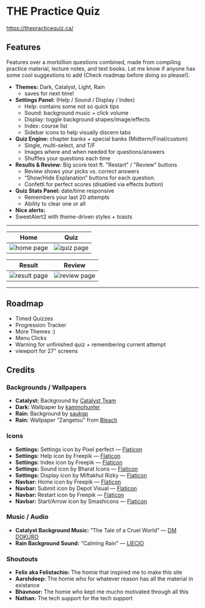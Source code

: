 # THE Practice Quiz

<https://thepracticequiz.ca/>

## Features

Features over a morbillion questions combined, made from compiling practice material, lecture notes, and text books. Let me know if anyone has some cool suggestions to add (Check roadmap before doing so please!).

- **Themes:**  Dark, Catalyst, Light, Rain 
  - saves for next time!
- **Settings Panel:** (Help / Sound / Display / Index)
  - Help: contains some not so quick tips
  - Sound: background music + click volume
  - Display: toggle background shapes/image/effects
  - Index: course list
  - Sidebar icons to help visually discern tabs
- **Quiz Engine:** chapter banks + special banks (Midterm/Final/custom)
  - Single, multi-select, and T/F
  - Images where and when needed for questions/answers
  - Shuffles your questions each time
- **Results & Review:** Big score text ft. "Restart" / "Review" buttons
  - Review shows your picks vs. correct answers
  - “Show/Hide Explanation” buttons for each question.
  - Confetti for perfect scores (disabled via effects button)
- **Quiz Stats Panel:** date/time responsive
  - Remembers your last 20 attempts
  - Ability to clear one or all
- **Nice alerts:**
- SweetAlert2 with theme-driven styles + toasts

---

|                    Home                          |                     Quiz                           |
| :----------------------------------------------: | :------------------------------------------------: |
| ![home page](/images/readme/home.png)            | ![quiz page](/images/readme/quiz.png)              |


|                    Result                        |                     Review                         |
| :----------------------------------------------: | :------------------------------------------------: |
| ![result page](/images/readme/result.png)        | ![review page](/images/readme/review.png)          |

---

## Roadmap
- Timed Quizzes
- Progression Tracker
- More Themes :)
- Menu Clicks
- Warning for unfinished quiz + remembering current attempt
- viewport for 27" screens

## Credits

### Backgrounds / Wallpapers
- **Catalyst:** Background by [Catalyst Team](https://terrariamods.wiki.gg/wiki/Catalyst)
- **Dark:** Wallpaper by [kaminohunter](https://www.deviantart.com/kaminohunter/art/Wallpapers-Cyan-Abstract-Polygons-Black-BG-612085840)
- **Rain:** Background by [saukgp](https://saurabhkgp.itch.io/)
- **Rain:** Wallpaper “Zangetsu” from [Bleach](https://en.wikipedia.org/wiki/Bleach_(TV_series))

### Icons
- **Settings:** Settings icon by Pixel perfect — [Flaticon](https://www.flaticon.com/free-icons/settings)
- **Settings:** Help icon by Freepik — [Flaticon](https://www.flaticon.com/free-icons/question)
- **Settings:** Index icon by Freepik — [Flaticon](https://www.flaticon.com/free-icons/preview)
- **Settings:** Sound icon by Bharat Icons — [Flaticon](https://www.flaticon.com/free-icons/sound)
- **Settings:** Display icon by Miftakhul Rizky — [Flaticon](https://www.flaticon.com/free-icons/preview)
- **Navbar:** Home icon by Freepik — [Flaticon](https://www.flaticon.com/free-icons/home-button)
- **Navbar:** Submit icon by Depot Visual — [Flaticon](https://www.flaticon.com/free-icons/submit)
- **Navbar:** Restart icon by Freepik — [Flaticon](https://www.flaticon.com/free-icons/restart)
- **Navbar:** Start/Arrow icon by Smashicons — [Flaticon](https://www.flaticon.com/free-icons/next)

### Music / Audio
- **Catalyst Background Music:** “The Tale of a Cruel World” — [DM DOKURO]([https://www.youtube.com/watch?v=b8A_FGr4Pjo](https://www.youtube.com/watch?v=uy7kFeIVOOQ&list=RDuy7kFeIVOOQ&start_radio=1))
- **Rain Background Sound:** “Calming Rain” — [LIECIO](https://pixabay.com/users/liecio-3298866/?utm_source=link-attribution&utm_medium=referral&utm_campaign=music&utm_content=257596)

### Shoutouts
- **Felix aka Felistachio:** The homie that inspired me to make this site
- **Aarshdeep:** The homie who for whatever reason has all the material in existance
- **Bhavnoor:** The homie who kept me mucho motivated through all this
- **Nathan:** The tech support for the tech support

